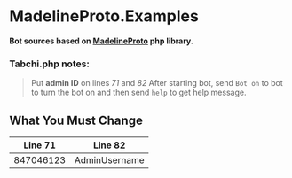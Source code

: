 # MadelineProto.Examples

**Bot sources based on [MadelineProto](https://github.com/danog/MadelineProto) php library.**

### Tabchi.php notes:
>Put **admin ID** on lines _71_ and _82_
After starting bot, send `Bot on` to bot to turn the bot on and then send `help` to get help message.

What You Must Change
--------------------
Line 71 | Line 82
------- | -------
847046123 | AdminUsername
